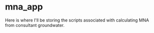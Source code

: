 # mna_app
Here is where I'll be storing the scripts associated with calculating MNA from consultant groundwater.
